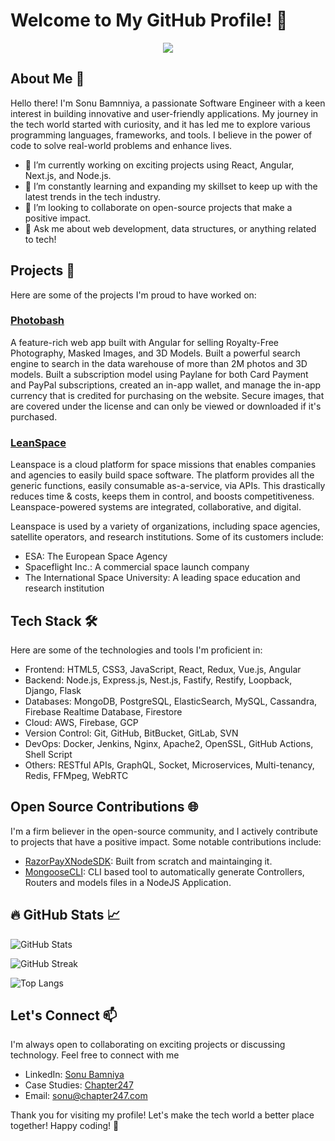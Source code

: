# Welcome to My GitHub Profile! 👋

<p align="center">
  <img src="https://images.weserv.nl/?url=www.chapter247.com/wp-content/uploads/2018/12/Sonu-1-1.jpg?v=4&h=300&w=300&fit=cover&mask=circle" />
</p>

## About Me 🚀

Hello there! I'm Sonu Bamnniya, a passionate Software Engineer with a keen interest in building innovative and user-friendly applications. My journey in the tech world started with curiosity, and it has led me to explore various programming languages, frameworks, and tools. I believe in the power of code to solve real-world problems and enhance lives.

- 🔭 I’m currently working on exciting projects using React, Angular, Next.js, and Node.js.
- 🌱 I’m constantly learning and expanding my skillset to keep up with the latest trends in the tech industry.
- 👯 I’m looking to collaborate on open-source projects that make a positive impact.
- 💬 Ask me about web development, data structures, or anything related to tech!

## Projects 🚀

Here are some of the projects I'm proud to have worked on:

### [Photobash](https://photobash.co/)

A feature-rich web app built with Angular for selling Royalty-Free Photography, Masked Images, and 3D Models. Built a powerful search engine to search in the data warehouse of more than 2M photos and 3D models. Built a subscription model using Paylane for both Card Payment and PayPal subscriptions, created an in-app wallet, and manage the in-app currency that is credited for purchasing on the website. Secure images, that are covered under the license and can only be viewed or downloaded if it's purchased.

### [LeanSpace](https://leanspace.io)

Leanspace is a cloud platform for space missions that enables companies and agencies to easily build space software. The platform provides all the generic functions, easily consumable as-a-service, via APIs. This drastically reduces time & costs, keeps them in control, and boosts competitiveness. Leanspace-powered systems are integrated, collaborative, and digital.

Leanspace is used by a variety of organizations, including space agencies, satellite operators, and research institutions. Some of its customers include:
- ESA: The European Space Agency
- Spaceflight Inc.: A commercial space launch company
- The International Space University: A leading space education and research institution

## Tech Stack 🛠️

Here are some of the technologies and tools I'm proficient in:

- Frontend: HTML5, CSS3, JavaScript, React, Redux, Vue.js, Angular
- Backend: Node.js, Express.js, Nest.js, Fastify, Restify, Loopback, Django, Flask
- Databases: MongoDB, PostgreSQL, ElasticSearch, MySQL, Cassandra, Firebase Realtime Database, Firestore
- Cloud: AWS, Firebase, GCP
- Version Control: Git, GitHub, BitBucket, GitLab, SVN
- DevOps: Docker, Jenkins, Nginx, Apache2, OpenSSL, GitHub Actions, Shell Script
- Others: RESTful APIs, GraphQL, Socket, Microservices, Multi-tenancy, Redis, FFMpeg, WebRTC

## Open Source Contributions 🌐

I'm a firm believer in the open-source community, and I actively contribute to projects that have a positive impact. Some notable contributions include:

- [RazorPayXNodeSDK](https://github.com/sbamniya/razorpayx-nodejs-sdk): Built from scratch and maintainging it.
- [MongooseCLI](https://github.com/sbamniya/mongoose-cli): CLI based tool to automatically generate Controllers, Routers and models files in a NodeJS Application.

## 🔥 GitHub Stats 📈

![GitHub Stats](https://github-readme-stats.vercel.app/api?username=sonu247&show_icons=true&theme=radical)

![GitHub Streak](http://github-readme-streak-stats.herokuapp.com?user=sonu247&theme=dark&background=000000)

![Top Langs](https://github-readme-stats.vercel.app/api/top-langs/?username=sonu247&layout=compact&theme=vision-friendly-dark)

## Let's Connect 📫
I'm always open to collaborating on exciting projects or discussing technology. Feel free to connect with me

- LinkedIn: [Sonu Bamniya](https://www.linkedin.com/in/sonu-bamniya)
- Case Studies: [Chapter247](https://www.chapter247.com/case-studies/)
- Email: sonu@chapter247.com

Thank you for visiting my profile! Let's make the tech world a better place together! Happy coding! 🚀

